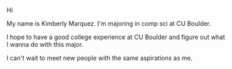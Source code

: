 Hi

My name is Kimberly Marquez. I'm majoring in comp sci at CU Boulder.

I hope to have a good college experience at CU Boulder and figure out what I wanna do with this major. 

I can't wait to meet new people with the same aspirations as me. 
